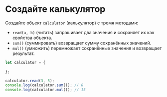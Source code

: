 # Создайте калькулятор

Создайте объект `calculator` (калькулятор) с тремя методами:

- `read(a, b)` (читать) запрашивает два значения и сохраняет их как свойства объекта.
- `sum()` (суммировать) возвращает сумму сохранённых значений.
- `mul()` (умножить) перемножает сохранённые значения и возвращает результат.

```js
let calculator = {
  
};

calculator.read(3, 5);
console.log(calculator.sum()); // 8
console.log(calculator.mul()); // 15
```
